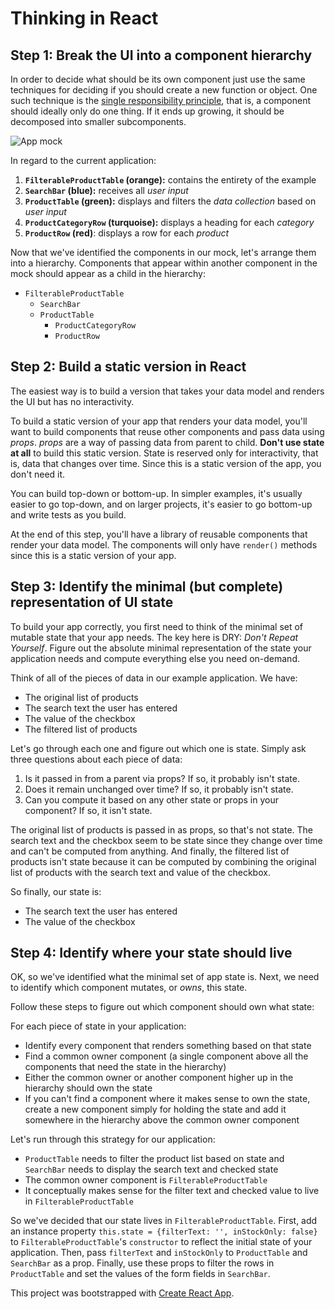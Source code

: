 # Thinking in React

## Step 1: Break the UI into a component hierarchy

In order to decide what should be its own component just use the same techniques for deciding if you should create a new function or object.
One such technique is the [single responsibility principle](https://en.wikipedia.org/wiki/Single_responsibility_principle), that is, a component should ideally only do one thing.
If it ends up growing, it should be decomposed into smaller subcomponents.

![App mock](https://facebook.github.io/react/img/blog/thinking-in-react-components.png)

In regard to the current application:
1. **`FilterableProductTable` (orange):** contains the entirety of the example
2. **`SearchBar` (blue):** receives all *user input*
3. **`ProductTable` (green):** displays and filters the *data collection* based on *user input*
4. **`ProductCategoryRow` (turquoise):** displays a heading for each *category*
5. **`ProductRow` (red)**: displays a row for each *product*

Now that we've identified the components in our mock, let's arrange them into a hierarchy.
Components that appear within another component in the mock should appear as a child in the hierarchy:
* `FilterableProductTable`
  * `SearchBar`
  * `ProductTable`
    * `ProductCategoryRow`
    * `ProductRow`


## Step 2: Build a static version in React

The easiest way is to build a version that takes your data model and renders the UI but has no interactivity.

To build a static version of your app that renders your data model, you'll want to build components that reuse other components and pass data using *props*. *props* are a way of passing data from parent to child.
**Don't use state at all** to build this static version. State is reserved only for interactivity, that is, data that changes over time. Since this is a static version of the app, you don't need it.

You can build top-down or bottom-up.
In simpler examples, it's usually easier to go top-down, and on larger projects, it's easier to go bottom-up and write tests as you build.

At the end of this step, you'll have a library of reusable components that render your data model.
The components will only have `render()` methods since this is a static version of your app.


## Step 3: Identify the minimal (but complete) representation of UI state

To build your app correctly, you first need to think of the minimal set of mutable state that your app needs. The key here is DRY: *Don't Repeat Yourself*.
Figure out the absolute minimal representation of the state your application needs and compute everything else you need on-demand.

Think of all of the pieces of data in our example application. We have:
* The original list of products
* The search text the user has entered
* The value of the checkbox
* The filtered list of products

Let's go through each one and figure out which one is state. Simply ask three questions about each piece of data:
1. Is it passed in from a parent via props? If so, it probably isn't state.
2. Does it remain unchanged over time? If so, it probably isn't state.
3. Can you compute it based on any other state or props in your component? If so, it isn't state.

The original list of products is passed in as props, so that's not state.
The search text and the checkbox seem to be state since they change over time and can't be computed from anything.
And finally, the filtered list of products isn't state because it can be computed by combining the original list of products with the search text and value of the checkbox.

So finally, our state is:
* The search text the user has entered
* The value of the checkbox


## Step 4: Identify where your state should live

OK, so we've identified what the minimal set of app state is. Next, we need to identify which component mutates, or *owns*, this state.

Follow these steps to figure out which component should own what state:

For each piece of state in your application:
* Identify every component that renders something based on that state
* Find a common owner component (a single component above all the components that need the state in the hierarchy)
* Either the common owner or another component higher up in the hierarchy should own the state
* If you can't find a component where it makes sense to own the state, create a new component simply for holding the state and add it somewhere in the hierarchy above the common owner component

Let's run through this strategy for our application:
* `ProductTable` needs to filter the product list based on state and `SearchBar` needs to display the search text and checked state
* The common owner component is `FilterableProductTable`
* It conceptually makes sense for the filter text and checked value to live in `FilterableProductTable`

So we've decided that our state lives in `FilterableProductTable`.
First, add an instance property `this.state = {filterText: '', inStockOnly: false}` to `FilterableProductTable`'s `constructor` to reflect the initial state of your application.
Then, pass `filterText` and `inStockOnly` to `ProductTable` and `SearchBar` as a prop.
Finally, use these props to filter the rows in `ProductTable` and set the values of the form fields in `SearchBar`.

This project was bootstrapped with [Create React App](https://github.com/facebookincubator/create-react-app).
